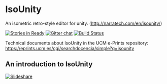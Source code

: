 IsoUnity
========

An isometric retro-style editor for unity. (http://narratech.com/en/isounity/)

[![Stories in Ready](https://badge.waffle.io/victorma/isounity.png?label=ready&title=Ready)](https://waffle.io/victorma/isounity)
[![Gitter chat](https://badges.gitter.im/gitterHQ/gitter.png)](https://gitter.im/IsoUnity/Lobby)
[![Build Status](https://travis-ci.org/Victorma/IsoUnity.svg?branch=master)](https://travis-ci.org/Victorma/IsoUnity)

Technical documents about IsoUnity in the UCM e-Prints repository: 
https://eprints.ucm.es/cgi/searchdocencia/simple?q=isounity

An introduction to IsoUnity
--------

[![Slideshare](https://raw.githubusercontent.com/Victorma/IsoUnity/ecb8d83a1475b45bfb345650e336bd6d48f13032/preview.png)](https://es.slideshare.net/VctorManuelPrezColad/isounity-a-retroisometric-toolkit-for-unity)
